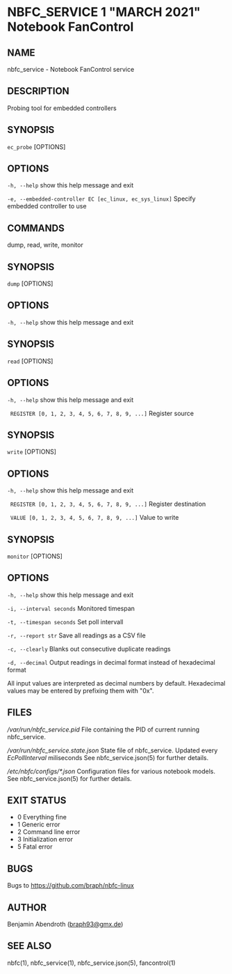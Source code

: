 NBFC\_SERVICE 1 "MARCH 2021" Notebook FanControl
================================================

NAME
----

nbfc\_service - Notebook FanControl service

DESCRIPTION
-----------

Probing tool for embedded controllers

SYNOPSIS
--------

`ec_probe` [OPTIONS]

OPTIONS
-------

  `-h, --help`
    show this help message and exit

  `-e, --embedded-controller EC [ec_linux, ec_sys_linux]`
    Specify embedded controller to use


COMMANDS
---------

dump, read, write, monitor


SYNOPSIS
--------

`dump` [OPTIONS]

OPTIONS
-------

  `-h, --help`
    show this help message and exit




SYNOPSIS
--------

`read` [OPTIONS]

OPTIONS
-------

  `-h, --help`
    show this help message and exit

  ` REGISTER [0, 1, 2, 3, 4, 5, 6, 7, 8, 9, ...]`
    Register source




SYNOPSIS
--------

`write` [OPTIONS]

OPTIONS
-------

  `-h, --help`
    show this help message and exit

  ` REGISTER [0, 1, 2, 3, 4, 5, 6, 7, 8, 9, ...]`
    Register destination

  ` VALUE [0, 1, 2, 3, 4, 5, 6, 7, 8, 9, ...]`
    Value to write




SYNOPSIS
--------

`monitor` [OPTIONS]

OPTIONS
-------

  `-h, --help`
    show this help message and exit

  `-i, --interval seconds`
    Monitored timespan

  `-t, --timespan seconds`
    Set poll intervall

  `-r, --report str`
    Save all readings as a CSV file

  `-c, --clearly`
    Blanks out consecutive duplicate readings

  `-d, --decimal`
    Output readings in decimal format instead of hexadecimal format



All input values are interpreted as decimal numbers by default.
Hexadecimal values may be entered by prefixing them with "0x".

FILES
-----

*/var/run/nbfc_service.pid*
  File containing the PID of current running nbfc\_service.

*/var/run/nbfc_service.state.json*
  State file of nbfc\_service. Updated every *EcPollInterval* miliseconds See nbfc\_service.json(5) for further details.

*/etc/nbfc/configs/\*.json*
  Configuration files for various notebook models. See nbfc\_service.json(5) for further details.

EXIT STATUS
-----------

   - 0    Everything fine
   - 1    Generic error
   - 2    Command line error
   - 3    Initialization error
   - 5    Fatal error

BUGS
----

Bugs to https://github.com/braph/nbfc-linux

AUTHOR
------

Benjamin Abendroth (braph93@gmx.de)

SEE ALSO
--------

nbfc(1), nbfc\_service(1), nbfc\_service.json(5), fancontrol(1)
